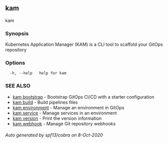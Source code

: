## kam

kam

### Synopsis

Kubernetes Application Manager (KAM) is a CLI tool to scaffold your GitOps repository

### Options

```
  -h, --help   help for kam
```

### SEE ALSO

* [kam bootstrap](kam_bootstrap.md)	 - Bootstrap GitOps CI/CD with a starter configuration
* [kam build](kam_build.md)	 - Build pipelines files
* [kam environment](kam_environment.md)	 - Manage an environment in GitOps
* [kam service](kam_service.md)	 - Manage services in an environment
* [kam version](kam_version.md)	 - Print the version information
* [kam webhook](kam_webhook.md)	 - Manage Git repository webhooks

###### Auto generated by spf13/cobra on 8-Oct-2020
